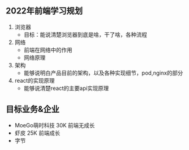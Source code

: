 ## 2022年前端学习规划
1. 浏览器
   * 目标：能说清楚浏览器到底是啥，干了啥，各种流程
2. 网络
   * 前端在网络中的作用
   * 网络原理
3. 架构
   * 能够说明白产品目前的架构，以及各种实现细节，pod,nginx的部分
4. react的实现原理
    * 能够说清楚react的主要api实现原理





## 目标业务&企业
* MoeGo萌时科技 30K 前端无成长
* 虾皮 25K 前端成长
* 字节


